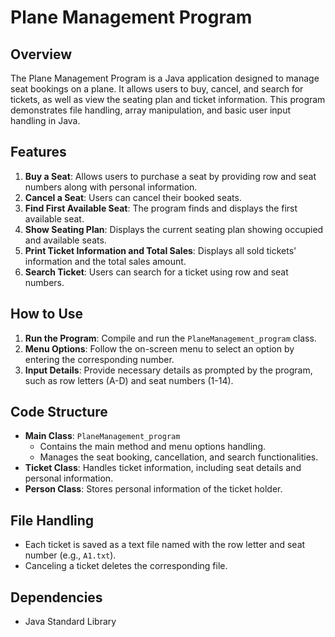 # Plane Management Program

## Overview
The Plane Management Program is a Java application designed to manage seat bookings on a plane. It allows users to buy, cancel, and search for tickets, as well as view the seating plan and ticket information. This program demonstrates file handling, array manipulation, and basic user input handling in Java.

## Features
1. **Buy a Seat**: Allows users to purchase a seat by providing row and seat numbers along with personal information.
2. **Cancel a Seat**: Users can cancel their booked seats.
3. **Find First Available Seat**: The program finds and displays the first available seat.
4. **Show Seating Plan**: Displays the current seating plan showing occupied and available seats.
5. **Print Ticket Information and Total Sales**: Displays all sold tickets' information and the total sales amount.
6. **Search Ticket**: Users can search for a ticket using row and seat numbers.

## How to Use
1. **Run the Program**: Compile and run the `PlaneManagement_program` class.
2. **Menu Options**: Follow the on-screen menu to select an option by entering the corresponding number.
3. **Input Details**: Provide necessary details as prompted by the program, such as row letters (A-D) and seat numbers (1-14).

## Code Structure
- **Main Class**: `PlaneManagement_program`
  - Contains the main method and menu options handling.
  - Manages the seat booking, cancellation, and search functionalities.
- **Ticket Class**: Handles ticket information, including seat details and personal information.
- **Person Class**: Stores personal information of the ticket holder.

## File Handling
- Each ticket is saved as a text file named with the row letter and seat number (e.g., `A1.txt`).
- Canceling a ticket deletes the corresponding file.

## Dependencies
- Java Standard Library
